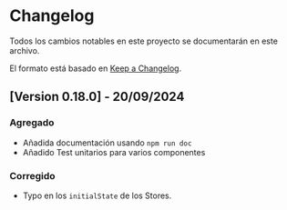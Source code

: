 # Changelog

Todos los cambios notables en este proyecto se documentarán en este archivo.

El formato está basado en [Keep a Changelog](https://keepachangelog.com/en/1.0.0/).

## [Version 0.18.0] - 20/09/2024

### Agregado
- Añadida documentación usando `npm run doc`
- Añadido Test unitarios para varios componentes

### Corregido
- Typo en los `initialState` de los Stores.